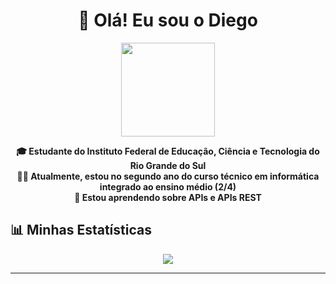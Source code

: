 <h1 align="center">👋 Olá! Eu sou o Diego</h1>
<p align="center">
  <img src="https://ifrs.edu.br/wp-content/uploads/2022/08/Logo-IFRS-cores-sem-fundo-Horizontal.png" height="150px">
</p>

<p align="center">
  <strong>🎓 Estudante do Instituto Federal de Educação, Ciência e Tecnologia do Rio Grande do Sul</strong><br>
  <strong>👨‍💻 Atualmente, estou no segundo ano do curso técnico em informática integrado ao ensino médio (2/4)</strong><br>
  <strong>🚀 Estou aprendendo sobre APIs e APIs REST</strong>
</p>

## 📊 Minhas Estatísticas
<p align="center">
  <img src="https://github-readme-stats.vercel.app/api/top-langs/?username=DiegoOilv&layout=compact&theme=blue-green">
</p>

---
